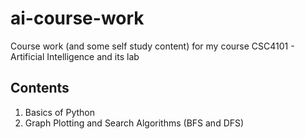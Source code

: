 # ai-course-work
Course work (and some self study content) for my course CSC4101 - Artificial Intelligence and its lab

## Contents
1. Basics of Python
2. Graph Plotting and Search Algorithms (BFS and DFS)
